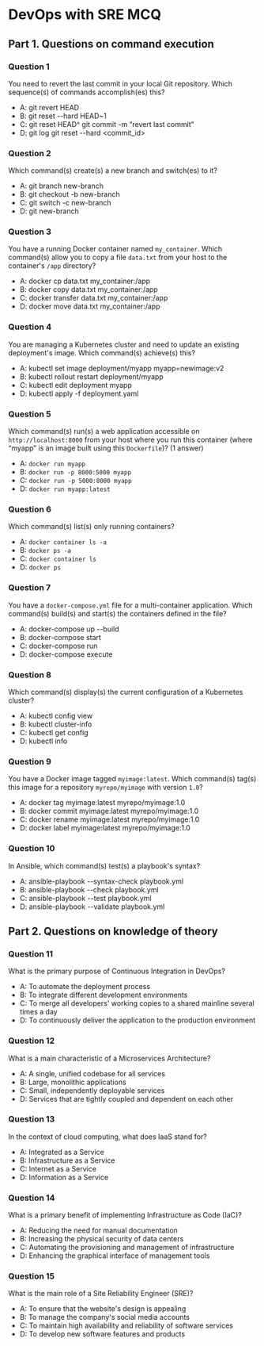 # DevOps with SRE MCQ

## Part 1. Questions on command execution

### Question 1

You need to revert the last commit in your local Git repository. Which sequence(s) of commands accomplish(es) this?

- A: git revert HEAD
- B: git reset --hard HEAD~1
- C: git reset HEAD^
   git commit -m “revert last commit”
- D: git log
   git reset --hard <commit_id>

### Question 2

Which command(s) create(s) a new branch and switch(es) to it?

- A: git branch new-branch
- B: git checkout -b new-branch
- C: git switch -c new-branch
- D: git new-branch

### Question 3

You have a running Docker container named `my_container`. Which command(s) allow you to copy a file `data.txt` from your host to the container's `/app` directory?

- A: docker cp data.txt my_container:/app
- B: docker copy data.txt my_container:/app
- C: docker transfer data.txt my_container:/app
- D: docker move data.txt my_container:/app

### Question 4

You are managing a Kubernetes cluster and need to update an existing deployment's image. Which command(s) achieve(s) this?

- A: kubectl set image deployment/myapp myapp=newimage:v2
- B: kubectl rollout restart deployment/myapp
- C: kubectl edit deployment myapp
- D: kubectl apply -f deployment.yaml

### Question 5

Which command(s) run(s) a web application accessible on `http://localhost:8000` from your host where you run this container (where “myapp” is an image built using this `Dockerfile`)? (1 answer)

- A: `docker run myapp`
- B: `docker run -p 8000:5000 myapp`
- C: `docker run -p 5000:8000 myapp`
- D: `docker run myapp:latest`

### Question 6

Which command(s) list(s) only running containers?

- A: `docker container ls -a`
- B: `docker ps -a` 
- C: `docker container ls`
- D: `docker ps` 

### Question 7

You have a `docker-compose.yml` file for a multi-container application. Which command(s) build(s) and start(s) the containers defined in the file?

- A: docker-compose up --build
- B: docker-compose start
- C: docker-compose run
- D: docker-compose execute

### Question 8

Which command(s) display(s) the current configuration of a Kubernetes cluster?

- A: kubectl config view
- B: kubectl cluster-info
- C: kubectl get config
- D: kubectl info

### Question 9

You have a Docker image tagged `myimage:latest`. Which command(s) tag(s) this image for a repository `myrepo/myimage` with version `1.0`?

- A: docker tag myimage:latest myrepo/myimage:1.0
- B: docker commit myimage:latest myrepo/myimage:1.0
- C: docker rename myimage:latest myrepo/myimage:1.0
- D: docker label myimage:latest myrepo/myimage:1.0

### Question 10

In Ansible, which command(s) test(s) a playbook's syntax?

- A: ansible-playbook --syntax-check playbook.yml
- B: ansible-playbook --check playbook.yml
- C: ansible-playbook --test playbook.yml
- D: ansible-playbook --validate playbook.yml

## Part 2. Questions on knowledge of theory

### Question 11

What is the primary purpose of Continuous Integration in DevOps?

- A: To automate the deployment process
- B: To integrate different development environments
- C: To merge all developers' working copies to a shared mainline several times a day
- D: To continuously deliver the application to the production environment

### Question 12

What is a main characteristic of a Microservices Architecture?

- A: A single, unified codebase for all services
- B: Large, monolithic applications
- C: Small, independently deployable services
- D: Services that are tightly coupled and dependent on each other

### Question 13

In the context of cloud computing, what does IaaS stand for?

- A: Integrated as a Service
- B: Infrastructure as a Service
- C: Internet as a Service
- D: Information as a Service

### Question 14

What is a primary benefit of implementing Infrastructure as Code (IaC)?

- A: Reducing the need for manual documentation
- B: Increasing the physical security of data centers
- C: Automating the provisioning and management of infrastructure
- D: Enhancing the graphical interface of management tools

### Question 15

What is the main role of a Site Reliability Engineer (SRE)?

- A: To ensure that the website's design is appealing
- B: To manage the company's social media accounts
- C: To maintain high availability and reliability of software services
- D: To develop new software features and products
